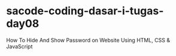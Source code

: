 # sacode-coding-dasar-i-tugas-day08
How To Hide And Show Password on Website Using HTML, CSS &amp; JavaScript
